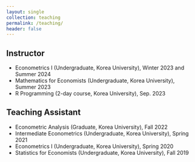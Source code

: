 ```yaml
---
layout: single
collection: teaching
permalink: /teaching/
header: false
---
```


## Instructor
  - Econometrics I (Undergraduate, Korea University), Winter 2023 and Summer 2024
  - Mathematics for Economists (Undergraduate, Korea University), Summer 2023
  - R Programming (2-day course, Korea University), Sep. 2023

## Teaching Assistant
  - Econometric Analysis (Graduate, Korea University), Fall 2022
  - Intermediate Econometrics (Undergraduate, Korea University), Spring 2021
  - Econometrics I (Undergraduate, Korea University), Spring 2020
  - Statistics for Economists (Undergraduate, Korea University), Fall 2019
